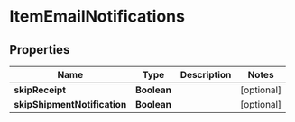 
# ItemEmailNotifications

## Properties
Name | Type | Description | Notes
------------ | ------------- | ------------- | -------------
**skipReceipt** | **Boolean** |  |  [optional]
**skipShipmentNotification** | **Boolean** |  |  [optional]



